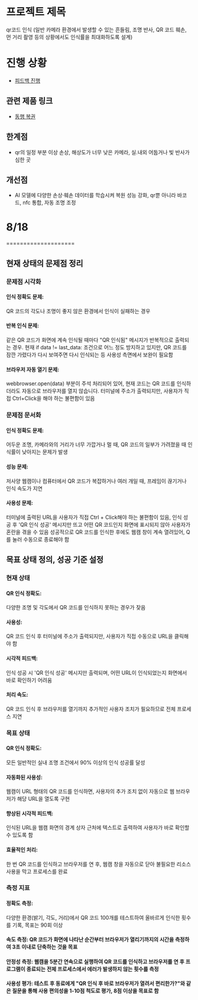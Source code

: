 프로젝트 제목  
=============

qr코드 인식 (일반 카메라 환경에서 발생할 수 있는 흔들림, 조명 반사, QR 코드 훼손, 먼 거리 촬영 등의 상황에서도 인식률을 최대화하도록 설계)

# 진행 상황
- [피드백 진행](/feedback/0814.md)


## 관련 제품 링크
- [동행 복권](https://dhlottery.co.kr/common.do?method=main)

## 한계점
- qr의 일정 부분 이상 손상, 해상도가 너무 낮은 카메라, 실.내외 어둡거나 빛 반사가 심한 곳

## 개선점
- AI 모델에 다양한 손상·훼손 데이터를 학습시켜 복원 성능 강화, qr뿐 아니라 바코드, nfc 통합, 자동 조명 조정




# 8/18

====================
## 현재 상태의 문제점 정리

### 문제점 시각화
#### 인식 정확도 문제: 
QR 코드의 각도나 조명이 좋지 않은 환경에서 인식이 실패하는 경우

#### 반복 인식 문제: 
같은 QR 코드가 화면에 계속 인식될 때마다 "QR 인식됨" 메시지가 반복적으로 출력되는 경우. 현재 if data != last_data: 조건으로 어느 정도 방지하고 있지만, QR 코드를 잠깐 가렸다가 다시 보여주면 다시 인식되는 등 사용성 측면에서 보완이 필요함

#### 브라우저 자동 열기 문제: 
webbrowser.open(data) 부분이 주석 처리되어 있어, 현재 코드는 QR 코드를 인식하더라도 자동으로 브라우저를 열지 않습니다. 터미널에 주소가 출력되지만, 사용자가 직접 Ctrl+Click을 해야 하는 불편함이 있음

### 문제점 문서화
#### 인식 정확도 문제: 
어두운 조명, 카메라와의 거리가 너무 가깝거나 멀 때, QR 코드의 일부가 가려졌을 때 인식률이 낮아지는 문제가 발생

#### 성능 문제: 
저사양 웹캠이나 컴퓨터에서 QR 코드가 복잡하거나 여러 개일 때, 프레임이 끊기거나 인식 속도가 지연

#### 사용성 문제: 
터미널에 출력된 URL을 사용자가 직접 Ctrl + Click해야 하는 불편함이 있음,
인식 성공 후 'QR 인식 성공' 메시지만 뜨고 어떤 QR 코드인지 화면에 표시되지 않아 사용자가 혼란을 겪을 수 있음
성공적으로 QR 코드를 인식한 후에도 웹캠 창이 계속 열려있어, Q를 눌러 수동으로 종료해야 함

## 목표 상태 정의, 성공 기준 설정

### 현재 상태
#### QR 인식 정확도: 
다양한 조명 및 각도에서 QR 코드를 인식하지 못하는 경우가 잦음

#### 사용성: 
QR 코드 인식 후 터미널에 주소가 출력되지만, 사용자가 직접 수동으로 URL을 클릭해야 함

#### 시각적 피드백: 
인식 성공 시 'QR 인식 성공' 메시지만 출력되며, 어떤 URL이 인식되었는지 화면에서 바로 확인하기 어려움

#### 처리 속도: 
QR 코드 인식 후 브라우저를 열기까지 추가적인 사용자 조치가 필요하므로 전체 프로세스 지연

### 목표 상태

#### QR 인식 정확도: 
모든 일반적인 실내 조명 조건에서 90% 이상의 인식 성공률 달성

#### 자동화된 사용성: 
웹캠이 URL 형태의 QR 코드를 인식하면, 사용자의 추가 조치 없이 자동으로 웹 브라우저가 해당 URL을 열도록 구현

#### 향상된 시각적 피드백: 
인식된 URL을 웹캠 화면의 경계 상자 근처에 텍스트로 출력하여 사용자가 바로 확인할 수 있도록 함

#### 효율적인 처리: 
한 번 QR 코드를 인식하고 브라우저를 연 후, 웹캠 창을 자동으로 닫아 불필요한 리소스 사용을 막고 프로세스를 완료


### 측정 지표
#### 정확도 측정: 
다양한 환경(밝기, 각도, 거리)에서 QR 코드 100개를 테스트하여 올바르게 인식한 횟수를 기록, 목표는 90회 이상

#### 속도 측정: QR 코드가 화면에 나타난 순간부터 브라우저가 열리기까지의 시간을 측정하여 3초 이내로 단축하는 것을 목표

#### 안정성 측정: 웹캠을 5분간 연속으로 실행하여 QR 코드를 인식하고 브라우저를 연 후 프로그램이 종료되는 전체 프로세스에서 에러가 발생하지 않는 횟수를 측정

#### 사용성 평가: 테스트 후 동료에게 "QR 인식 후 바로 브라우저가 열려서 편리한가?"와 같은 질문을 통해 사용 편의성을 1-10점 척도로 평가, 8점 이상을 목표로 함